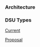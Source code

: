 ### Architecture

### DSU Types

[Current](resources/finishedGoodsTraceabilityDSUTypes.png)

[Proposal](resources/finishedGoodsTraceabilityDSUTypes.png)